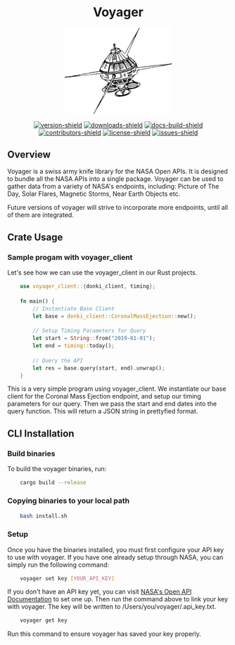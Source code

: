 <h1 align="center">
    Voyager
</h1>

<div align="center">
    <img src="/docs/img/satellite-drawing-2.png" width="244" />
</div>


<div align="center">

[![version-shield]][crate-link] [![downloads-shield]][crate-link] [![docs-build-shield]][docs-url] [![contributors-shield]][contributors-url] [![license-shield]][license-url] [![issues-shield]][issues-url]

</div>



## Overview
Voyager is a swiss army knife library for the NASA Open APIs. It is designed to bundle all the NASA APIs into a single package. Voyager can be used to gather data from a variety of NASA's endpoints, including: Picture of The Day, Solar Flares, Magnetic Storms, Near Earth Objects etc.

Future versions of voyager will strive to incorporate more endpoints, until all of them are integrated.

## Crate Usage
### Sample progam with voyager_client
Let's see how we can use the voyager_client in our Rust projects.
```rust
    use voyager_client::{donki_client, timing};

    fn main() {
        // Instantiate Base Client
        let base = donki_client::CoronalMassEjection::new();
        
        // Setup Timing Parameters for Query
        let start = String::from("2019-01-01");
        let end = timing::today();

        // Query the API
        let res = base.query(start, end).unwrap();
    }
```
This is a very simple program using voyager_client. We instantiate our base client for the Coronal Mass Ejection endpoint, and setup our timing parameters for our query. Then we pass the start and end dates into the query function. This will return a JSON string in prettyfied format.

## CLI Installation

### Build binaries
To build the voyager binaries, run:
```sh
    cargo build --release
```

### Copying binaries to your local path
```sh
    bash install.sh
```

### Setup
Once you have the binaries installed, you must first configure your API key to use with voyager.
If you have one already setup through NASA, you can simply run the following command:
```sh
    voyager set key [YOUR_API_KEY]
```
If you don't have an API key yet, you can visit [NASA's Open API Documentation](https://api.nasa.gov/index.html) to set one up. Then run the command above to link your key with voyager. The key will be written to /Users/you/voyager/.api_key.txt.
```sh
    voyager get key
```
Run this command to ensure voyager has saved your key properly.


[version-shield]: https://img.shields.io/crates/v/voyager_client?style=plastic

[contributors-shield]: https://img.shields.io/github/contributors/ethgallucci/voyager?style=plastic

[contributors-url]: https://github.com/ethgallucci/voyager/graphs/contributors

[issues-shield]: https://img.shields.io/github/issues/ethgallucci/voyager?style=plastic
[issues-url]: https://github.com/ethgallucci/voyager/issues


[license-shield]: https://img.shields.io/crates/l/voyager_client?style=plastic
[license-url]: https://github.com/ethgallucci/voyager/blob/main/LICENSE

[commit-shield]: https://img.shields.io/github/commit-activity/w/ethgallucci/voyager?style=plastic
[commit-url]: https://github.com/ethgallucci/voyager/commits/main

[downloads-shield]: https://img.shields.io/crates/d/voyager_client?style=plastic
[crate-link]: https://crates.io/crates/voyager_client

[docs-build-shield]: https://img.shields.io/docsrs/voyager_client/latest?label=build&style=plastic
[docs-url]: https://docs.rs/voyager_client